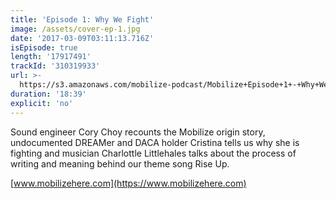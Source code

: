 ```yaml
---
title: 'Episode 1: Why We Fight'
image: /assets/cover-ep-1.jpg
date: '2017-03-09T03:11:13.716Z'
isEpisode: true
length: '17917491'
trackId: '310319933'
url: >-
  https://s3.amazonaws.com/mobilize-podcast/Mobilize+Episode+1+-+Why+We+Fight.mp3
duration: '18:39'
explicit: 'no'
---
```

Sound engineer Cory Choy recounts the Mobilize origin story, undocumented DREAMer and DACA holder Cristina tells us why she is fighting and musician Charlottle Littlehales talks about the process of writing and meaning behind our theme song Rise Up.

[www.mobilizehere.com](https://www.mobilizehere.com)
